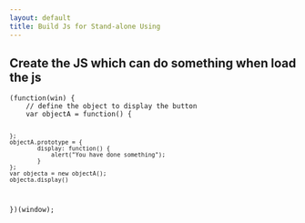 ```yaml
---
layout: default
title: Build Js for Stand-alone Using
---
```


<h2>Create the JS which can do something when load the js</h2>
<code>(function(win) {
    // define the object to display the button
    var objectA = function() {
            
    };
    objectA.prototype = {
            display: function() {
                alert("You have done something");
            }
    };
    var objecta = new objectA();
    objecta.display()
})(window);</code>
